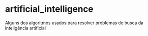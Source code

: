 # artificial_intelligence
Alguns dos algoritmos usados para resolver problemas de busca da inteligência artificial

